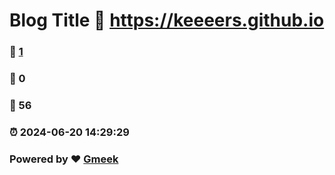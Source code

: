 # Blog Title :link: https://keeeers.github.io 
### :page_facing_up: [1](https://keeeers.github.io/tag.html) 
### :speech_balloon: 0 
### :hibiscus: 56 
### :alarm_clock: 2024-06-20 14:29:29 
### Powered by :heart: [Gmeek](https://github.com/Meekdai/Gmeek)
